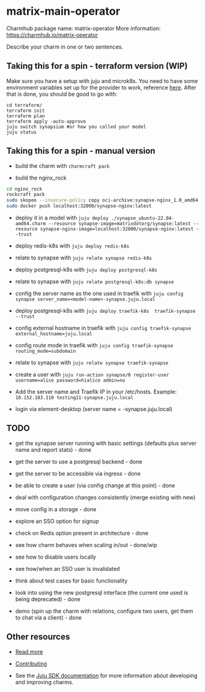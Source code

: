 <!--
Avoid using this README file for information that is maintained or published elsewhere, e.g.:

* metadata.yaml > published on Charmhub
* documentation > published on (or linked to from) Charmhub
* detailed contribution guide > documentation or CONTRIBUTING.md

Use links instead.
-->

# matrix-main-operator

Charmhub package name: matrix-operator
More information: https://charmhub.io/matrix-operator

Describe your charm in one or two sentences.

## Taking this for a spin - terraform version (WIP)

Make sure you have a setup with juju and microk8s.
You need to have some environment variables set up
for the provider to work, reference [here](https://github.com/juju/terraform-provider-juju).
After that is done, you should be good to go with:

```shell
cd terraform/
terraform init
terraform plan
terraform apply -auto-approve
juju switch synapsium #or how you called your model
juju status
```

## Taking this for a spin - manual version

* build the charm with `charmcraft pack`

* build the nginx_rock

```bash
cd nginx_rock
rockcraft pack
sudo skopeo --insecure-policy copy oci-archive:synapse-nginx_1.0_amd64.rock docker-daemon:localhost:32000/synapse-nginx:latest
sudo docker push localhost:32000/synapse-nginx:latest
```

* deploy it in a model with `juju deploy ./synapse_ubuntu-22.04-amd64.charm --resource synapse-image=matrixdotorg/synapse:latest --resource synapse-nginx-image=localhost:32000/synapse-nginx:latest --trust`

* deploy redis-k8s with `juju deploy redis-k8s`

* relate to synapse with `juju relate synapse redis-k8s`

* deploy postgresql-k8s with `juju deploy postgresql-k8s`

* relate to synapse with `juju relate postgresql-k8s:db synapse`

* config the server name as the one used in traefik with `juju config synapse server_name=<model-name>-synapse.juju.local`

* deploy postgresql-k8s with `juju deploy traefik-k8s  traefik-synapse --trust`

* config external hostname in traefik with `juju config traefik-synapse external_hostname=juju.local`

* config route mode in traefik with `juju config traefik-synapse routing_mode=subdomain`

* relate to synapse with `juju relate synapse traefik-synapse`

* create a user with `juju run-action synapse/0 register-user username=alice password=hialice admin=no`

* Add the server name and Traefik IP in your /etc/hosts. Example:
`10.152.183.110 testing11-synapse.juju.local`

* login via element-desktop (server name = <model-name>-synapse.juju.local)

## TODO

* get the synapse server running with basic settings (defaults plus server name and report stats) - done

* get the server to use a postgresql backend - done

* get the server to be accessible via ingress - done

* be able to create a user (via config change at this point) - done

* deal with configuration changes consistently (merge existing with new)

* move config in a storage - done

* explore an SSO option for signup

* check on Redis option present in architecture - done

* see how charm behaves when scaling in/out - done/wip

* see how to disable users locally

* see how/when an SSO user is invalidated

* think about test cases for basic functionality

* look into using the new postgresql interface (the current one used is being deprecated) - done

* demo (spin up the charm with relations, configure two users, get them to chat via a client) - done

## Other resources

<!-- If your charm is documented somewhere else other than Charmhub, provide a link separately. -->

- [Read more](https://example.com)

- [Contributing](CONTRIBUTING.md) <!-- or link to other contribution documentation -->

- See the [Juju SDK documentation](https://juju.is/docs/sdk) for more information about developing and improving charms.
